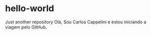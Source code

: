 # hello-world
Just another repository
Olá, Sou Carlos Cappelini e estou iniciando a viagem pelo GitHub.
